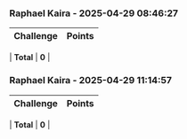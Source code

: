 ### Raphael Kaira - 2025-04-29 08:46:27
| Challenge | Points |
|:----------|-------:|

| **Total** | **0** |

### Raphael Kaira - 2025-04-29 11:14:57
| Challenge | Points |
|:----------|-------:|

| **Total** | **0** |

